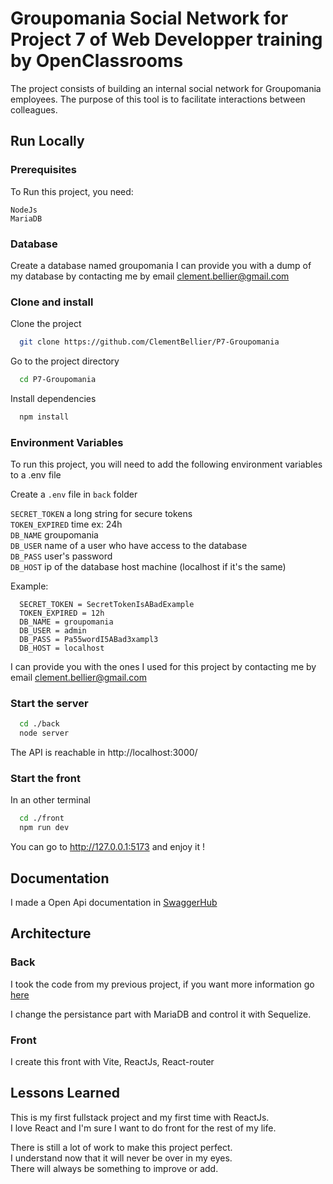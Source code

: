 
# Groupomania Social Network for Project 7 of Web Developper training by OpenClassrooms

The project consists of building an internal social network for Groupomania employees. The purpose of this tool is to facilitate interactions between colleagues.
## Run Locally

### Prerequisites

To Run this project, you need:
```
NodeJs
MariaDB
```
### Database

Create a database named groupomania
I can provide you with a dump of my database by contacting me by email [clement.bellier@gmail.com](mailto:clement.bellier@gmail.com)

### Clone and install

Clone the project

```bash
  git clone https://github.com/ClementBellier/P7-Groupomania
```

Go to the project directory

```bash
  cd P7-Groupomania
```

Install dependencies

```bash
  npm install
```

### Environment Variables

To run this project, you will need to add the following environment variables to a .env file

Create a `.env` file in `back` folder

`SECRET_TOKEN` a long string for secure tokens  
`TOKEN_EXPIRED` time ex: 24h  
`DB_NAME` groupomania  
`DB_USER` name of a user who have access to the database  
`DB_PASS` user's password  
`DB_HOST` ip of the database host machine (localhost if it's the same)

Example:

```
  SECRET_TOKEN = SecretTokenIsABadExample
  TOKEN_EXPIRED = 12h
  DB_NAME = groupomania
  DB_USER = admin
  DB_PASS = Pa55wordI5ABad3xampl3
  DB_HOST = localhost
```

I can provide you with the ones I used for this project by contacting me by email [clement.bellier@gmail.com](mailto:clement.bellier@gmail.com)


### Start the server

```bash
  cd ./back
  node server
```
The API is reachable in http://localhost:3000/

### Start the front

In an other terminal

```bash
  cd ./front
  npm run dev
```
You can go to http://127.0.0.1:5173 and enjoy it !

## Documentation

I made a Open Api documentation in [SwaggerHub](https://app.swaggerhub.com/apis-docs/ClementBellier/OC_Groupomania/1.0.0)


## Architecture

### Back

I took the code from my previous project, if you want more information go [here](https://github.com/ClementBellier/P6-Piiquante)

I change the persistance part with MariaDB and control it with Sequelize.

### Front

I create this front with Vite, ReactJs, React-router
## Lessons Learned

This is my first fullstack project and my first time with ReactJs.  
I love React and I'm sure I want to do front for the rest of my life.

There is still a lot of work to make this project perfect.  
I understand now that it will never be over in my eyes.  
There will always be something to improve or add.
